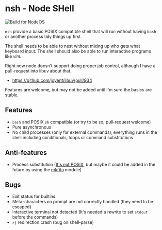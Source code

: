 # nsh - Node SHell

[![Build for NodeOS](http://i.imgur.com/pIJu2TS.png)](http://nodeos.github.io)

`nsh` provide a basic POSIX compatible shell that will run without having `bash`
or another process tidy things up first.

The shell needs to be able to nest without mixing up who gets what keyboard input.
The shell should also be able to run interactive programs like *vim*.

Right now node doesn't support doing proper job control, although I have a pull-request into libuv about that.

- https://github.com/joyent/libuv/pull/934

Features are welcome, but may not be added until I'm sure the basics are stable.

## Features

* `bash` and POSIX `sh` compatible (or try to be so, pull-request welcome)
* Pure asynchronous
* No child processes (only for external commands), everything runs in the shell
  including conditionals, loops or command substitutions

## Anti-features

* Process substitution ([It's not POSIX](http://wiki.bash-hackers.org/syntax/expansion/proc_subst#bugs_and_portability_considerations),
  but maybe it could be added in the future by using the
  [mkfifo](https://github.com/avz/node-mkfifo) module)

## Bugs

* Exit status for builtins
* Meta-characters on prompt are not correctly handled (they need to be escaped)
* Interactive terminal not detected (It's needed a rewrite to set `stdout`
  before the commands)
* `>|` redirection crash (bug on shell-parse)
